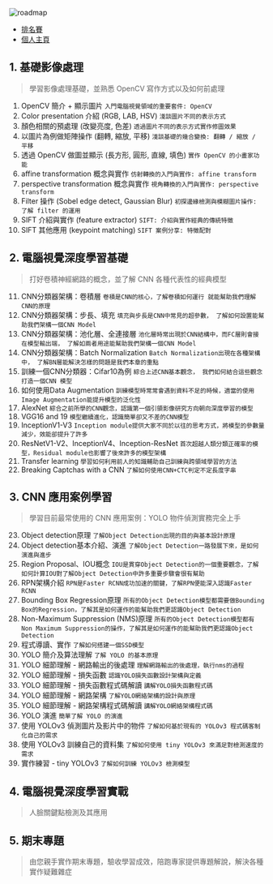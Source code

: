 ![roadmap](https://cvdl.cupoy.com/images/learnWithCoachLogin.png)  

* [排名賽](https://cvdl.cupoy.com/ranking/homeworkrank)   
* [個人主頁](https://cvdl.cupoy.com/participator/84F13837/questions)  

## 1. 基礎影像處理
> 學習影像處理基礎，並熟悉 OpenCV 寫作方式以及如何前處理

1. OpenCV 簡介 + 顯示圖片 `入門電腦視覺領域的重要套件: OpenCV`
2. Color presentation 介紹 (RGB, LAB, HSV) `淺談圖片不同的表示方式`
3. 顏色相關的預處理 (改變亮度, 色差) `透過圖片不同的表示方式實作修圖效果`
4. 以圖片為例做矩陣操作 (翻轉, 縮放, 平移) `淺談基礎的幾合變換: 翻轉 / 縮放 / 平移`
5. 透過 OpenCV 做圖並顯示 (長方形, 圓形, 直線, 填色) `實作 OpenCV 的小畫家功能`
6. affine transformation 概念與實作 `仿射轉換的入門與實作: affine transform`
7. perspective transformation 概念與實作 `視角轉換的入門與實作: perspective transform`
8. Filter 操作 (Sobel edge detect, Gaussian Blur) `初探邊緣檢測與模糊圖片操作: 了解 filter 的運用`
9. SIFT 介紹與實作 (feature extractor) `SIFT: 介紹與實作經典的傳統特徵`
10. SIFT 其他應用 (keypoint matching) `SIFT 案例分享: 特徵配對`

## 2. 電腦視覺深度學習基礎
> 打好卷積神經網路的概念，並了解 CNN 各種代表性的經典模型
11. CNN分類器架構：卷積層 `卷積是CNN的核心，了解卷積如何運行 就能幫助我們理解CNN的原理`
12. CNN分類器架構：步長、填充 `填充與步長是CNN中常見的超參數， 了解如何設置能幫助我們架構一個CNN Model`
13. CNN分類器架構：池化層、全連接層 `池化層時常出現於CNN結構中，而FC層則會接在模型輸出端， 了解如兩者用途能幫助我們架構一個CNN Model`
14. CNN分類器架構：Batch Normalization `Batch Normalization出現在各種架構中， 了解BN層能解決怎樣的問題是我們本章的重點`
15. 訓練一個CNN分類器：Cifar10為例 `綜合上述CNN基本觀念， 我們如何結合這些觀念打造一個CNN 模型`
16. 如何使用Data Augmentation `訓練模型時常常會遇到資料不足的時候，適當的使用Image Augmentation能提升模型的泛化性`
17. AlexNet `綜合之前所學的CNN觀念，認識第一個引領影像研究方向朝向深度學習的模型`
18. VGG16 and 19 `模型繼續進化，認識簡單卻又不差的CNN模型`
19. InceptionV1-V3 `Inception module提供大家不同於以往的思考方式，將模型的參數量減少，效能卻提升了許多`
20. ResNetV1-V2、InceptionV4、Inception-ResNet `首次超越人類分類正確率的模型，Residual module也影響了後來許多的模型架構`
21. Transfer learning `學習如何利用前人的知識輔助自己訓練與跨領域學習的方法`
22. Breaking Captchas with a CNN `了解如何使用CNN+CTC判定不定長度字串`

## 3. CNN 應用案例學習
> 學習目前最常使用的 CNN 應用案例：YOLO 物件偵測實務完全上手
23. Object detection原理 `了解Object Detection出現的目的與基本設計原理`
24. Object detection基本介紹、演進 `了解Object Detection一路發展下來，是如何演進與進步`
25. Region Proposal、IOU概念 `IOU是貫穿Object Detection的一個重要觀念，了解如何計算IOU對了解Object Detection中許多重要步驟會很有幫助`
26. RPN架構介紹 `RPN是Faster RCNN成功加速的關鍵，了解RPN便能深入認識Faster RCNN`
27. Bounding Box Regression原理 `所有的Object Detection模型都需要做Bounding Box的Regression，了解其是如何運作的能幫助我們更認識Object Detection`
28. Non-Maximum Suppression (NMS)原理 `所有的Object Detection模型都有Non Maximum Suppression的操作，了解其是如何運作的能幫助我們更認識Object Detection`
29. 程式導讀、實作 `了解如何搭建一個SSD模型`
32. YOLO 簡介及算法理解 `了解 YOLO 的基本原理`
33. YOLO 細節理解 - 網路輸出的後處理 `理解網路輸出的後處理，執行nms的過程`
34. YOLO 細節理解 - 損失函數 `認識YOLO損失函數設計架構與定義`
35. YOLO 細節理解 - 損失函數程式碼解讀 `講解YOLO損失函數程式碼`
36. YOLO 細節理解 - 網路架構 `了解YOLO網絡架構的設計與原理`
37. YOLO 細節理解 - 網路架構程式碼解讀 `講解YOLO網絡架構程式碼`
38. YOLO 演進 `簡單了解 YOLO 的演進`
39. 使用 YOLOv3 偵測圖片及影片中的物件 `了解如何基於現有的 YOLOv3 程式碼客制化自己的需求`
40. 使用 YOLOv3 訓練自己的資料集 `了解如何使用 tiny YOLOv3 來滿足對檢測速度的需求`
41. 實作練習 - tiny YOLOv3 `了解如何訓練 YOLOv3 檢測模型`

## 4. 電腦視覺深度學習實戰
> 人臉關鍵點檢測及其應用

## 5. 期末專題
> 由您親手實作期末專題，驗收學習成效，陪跑專家提供專題解說，解決各種實作疑難雜症
